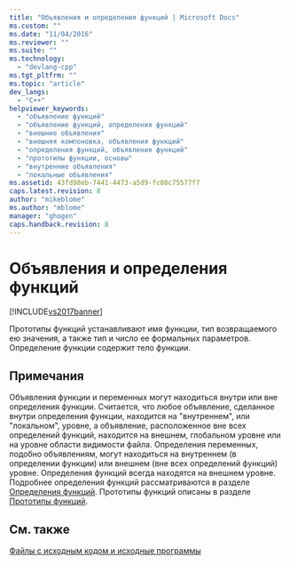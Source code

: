 ```yaml
---
title: "Объявления и определения функций | Microsoft Docs"
ms.custom: ""
ms.date: "11/04/2016"
ms.reviewer: ""
ms.suite: ""
ms.technology: 
  - "devlang-cpp"
ms.tgt_pltfrm: ""
ms.topic: "article"
dev_langs: 
  - "C++"
helpviewer_keywords: 
  - "объявление функций"
  - "объявление функций, определения функций"
  - "внешние объявления"
  - "внешняя компоновка, объявления функций"
  - "определения функций, объявления функций"
  - "прототипы функции, основы"
  - "внутренние объявления"
  - "локальные объявления"
ms.assetid: 43fd98eb-7441-4473-a5d9-fc88c75577f7
caps.latest.revision: 8
author: "mikeblome"
ms.author: "mblome"
manager: "ghogen"
caps.handback.revision: 8
---
```

# Объявления и определения функций
[!INCLUDE[vs2017banner](../assembler/inline/includes/vs2017banner.md)]

Прототипы функций устанавливают имя функции, тип возвращаемого ею значения, а также тип и число ее формальных параметров.  Определение функции содержит тело функции.  
  
## Примечания  
 Объявления функции и переменных могут находиться внутри или вне определения функции.  Считается, что любое объявление, сделанное внутри определения функции, находится на "внутреннем", или "локальном", уровне, а  объявление, расположенное вне всех определений функций, находится на внешнем, глобальном уровне или на уровне области видимости файла.  Определения переменных, подобно объявлениям, могут находиться на внутреннем \(в определении функции\) или внешнем \(вне всех определений функций\) уровне.  Определения функций всегда находятся на внешнем уровне.  Подробнее определения функций рассматриваются в разделе [Определения функций](../c-language/c-function-definitions.md).  Прототипы функций описаны в разделе [Прототипы функций](../c-language/function-prototypes.md).  
  
## См. также  
 [Файлы с исходным кодом и исходные программы](../c-language/source-files-and-source-programs.md)